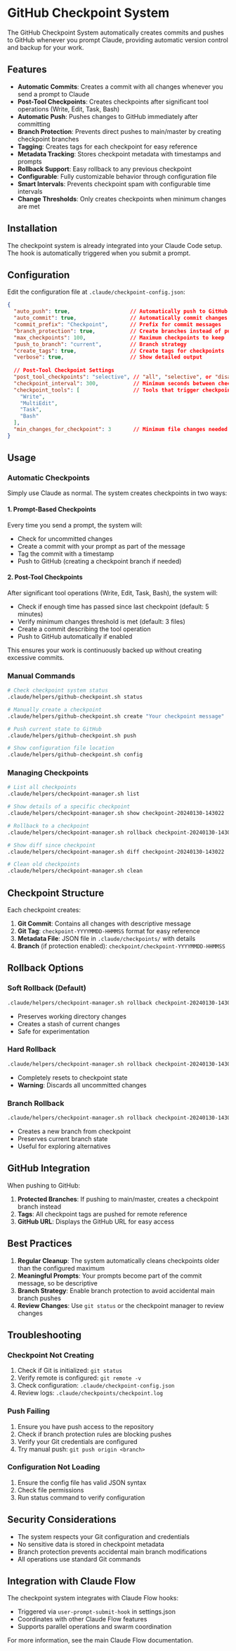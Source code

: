 # GitHub Checkpoint System

The GitHub Checkpoint System automatically creates commits and pushes to GitHub whenever you prompt Claude, providing automatic version control and backup for your work.

## Features

- **Automatic Commits**: Creates a commit with all changes whenever you send a prompt to Claude
- **Post-Tool Checkpoints**: Creates checkpoints after significant tool operations (Write, Edit, Task, Bash)
- **Automatic Push**: Pushes changes to GitHub immediately after committing
- **Branch Protection**: Prevents direct pushes to main/master by creating checkpoint branches
- **Tagging**: Creates tags for each checkpoint for easy reference
- **Metadata Tracking**: Stores checkpoint metadata with timestamps and prompts
- **Rollback Support**: Easy rollback to any previous checkpoint
- **Configurable**: Fully customizable behavior through configuration file
- **Smart Intervals**: Prevents checkpoint spam with configurable time intervals
- **Change Thresholds**: Only creates checkpoints when minimum changes are met

## Installation

The checkpoint system is already integrated into your Claude Code setup. The hook is automatically triggered when you submit a prompt.

## Configuration

Edit the configuration file at `.claude/checkpoint-config.json`:

```json
{
  "auto_push": true,                   // Automatically push to GitHub
  "auto_commit": true,                 // Automatically commit changes
  "commit_prefix": "Checkpoint",       // Prefix for commit messages
  "branch_protection": true,           // Create branches instead of pushing to main
  "max_checkpoints": 100,              // Maximum checkpoints to keep
  "push_to_branch": "current",         // Branch strategy
  "create_tags": true,                 // Create tags for checkpoints
  "verbose": true,                     // Show detailed output
  
  // Post-Tool Checkpoint Settings
  "post_tool_checkpoints": "selective", // "all", "selective", or "disabled"
  "checkpoint_interval": 300,           // Minimum seconds between checkpoints
  "checkpoint_tools": [                 // Tools that trigger checkpoints
    "Write", 
    "MultiEdit", 
    "Task", 
    "Bash"
  ],
  "min_changes_for_checkpoint": 3       // Minimum file changes needed
}
```

## Usage

### Automatic Checkpoints

Simply use Claude as normal. The system creates checkpoints in two ways:

#### 1. Prompt-Based Checkpoints
Every time you send a prompt, the system will:
- Check for uncommitted changes
- Create a commit with your prompt as part of the message
- Tag the commit with a timestamp
- Push to GitHub (creating a checkpoint branch if needed)

#### 2. Post-Tool Checkpoints
After significant tool operations (Write, Edit, Task, Bash), the system will:
- Check if enough time has passed since last checkpoint (default: 5 minutes)
- Verify minimum changes threshold is met (default: 3 files)
- Create a commit describing the tool operation
- Push to GitHub automatically if enabled

This ensures your work is continuously backed up without creating excessive commits.

### Manual Commands

```bash
# Check checkpoint system status
.claude/helpers/github-checkpoint.sh status

# Manually create a checkpoint
.claude/helpers/github-checkpoint.sh create "Your checkpoint message"

# Push current state to GitHub
.claude/helpers/github-checkpoint.sh push

# Show configuration file location
.claude/helpers/github-checkpoint.sh config
```

### Managing Checkpoints

```bash
# List all checkpoints
.claude/helpers/checkpoint-manager.sh list

# Show details of a specific checkpoint
.claude/helpers/checkpoint-manager.sh show checkpoint-20240130-143022

# Rollback to a checkpoint
.claude/helpers/checkpoint-manager.sh rollback checkpoint-20240130-143022

# Show diff since checkpoint
.claude/helpers/checkpoint-manager.sh diff checkpoint-20240130-143022

# Clean old checkpoints
.claude/helpers/checkpoint-manager.sh clean
```

## Checkpoint Structure

Each checkpoint creates:

1. **Git Commit**: Contains all changes with descriptive message
2. **Git Tag**: `checkpoint-YYYYMMDD-HHMMSS` format for easy reference
3. **Metadata File**: JSON file in `.claude/checkpoints/` with details
4. **Branch** (if protection enabled): `checkpoint/checkpoint-YYYYMMDD-HHMMSS`

## Rollback Options

### Soft Rollback (Default)
```bash
.claude/helpers/checkpoint-manager.sh rollback checkpoint-20240130-143022
```
- Preserves working directory changes
- Creates a stash of current changes
- Safe for experimentation

### Hard Rollback
```bash
.claude/helpers/checkpoint-manager.sh rollback checkpoint-20240130-143022 --hard
```
- Completely resets to checkpoint state
- **Warning**: Discards all uncommitted changes

### Branch Rollback
```bash
.claude/helpers/checkpoint-manager.sh rollback checkpoint-20240130-143022 --branch
```
- Creates a new branch from checkpoint
- Preserves current branch state
- Useful for exploring alternatives

## GitHub Integration

When pushing to GitHub:

1. **Protected Branches**: If pushing to main/master, creates a checkpoint branch instead
2. **Tags**: All checkpoint tags are pushed for remote reference
3. **GitHub URL**: Displays the GitHub URL for easy access

## Best Practices

1. **Regular Cleanup**: The system automatically cleans checkpoints older than the configured maximum
2. **Meaningful Prompts**: Your prompts become part of the commit message, so be descriptive
3. **Branch Strategy**: Enable branch protection to avoid accidental main branch pushes
4. **Review Changes**: Use `git status` or the checkpoint manager to review changes

## Troubleshooting

### Checkpoint Not Creating

1. Check if Git is initialized: `git status`
2. Verify remote is configured: `git remote -v`
3. Check configuration: `.claude/checkpoint-config.json`
4. Review logs: `.claude/checkpoints/checkpoint.log`

### Push Failing

1. Ensure you have push access to the repository
2. Check if branch protection rules are blocking pushes
3. Verify your Git credentials are configured
4. Try manual push: `git push origin <branch>`

### Configuration Not Loading

1. Ensure the config file has valid JSON syntax
2. Check file permissions
3. Run status command to verify configuration

## Security Considerations

- The system respects your Git configuration and credentials
- No sensitive data is stored in checkpoint metadata
- Branch protection prevents accidental main branch modifications
- All operations use standard Git commands

## Integration with Claude Flow

The checkpoint system integrates with Claude Flow hooks:
- Triggered via `user-prompt-submit-hook` in settings.json
- Coordinates with other Claude Flow features
- Supports parallel operations and swarm coordination

For more information, see the main Claude Flow documentation.